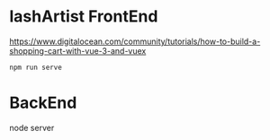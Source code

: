 # lashArtist FrontEnd
https://www.digitalocean.com/community/tutorials/how-to-build-a-shopping-cart-with-vue-3-and-vuex

`npm run serve`


# BackEnd

node server
